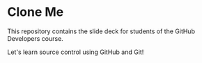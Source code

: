 # Clone Me

This repository contains the slide deck for students of the GitHub Developers course. 

Let's learn source control using GitHub and Git!
